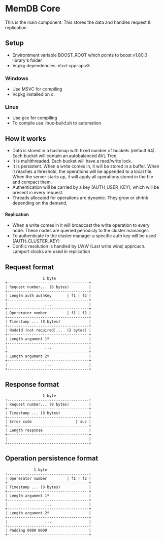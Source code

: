 # MemDB Core

This is the main component. This stores the data and handles request & replication

## Setup
- Environtment variable BOOST_ROOT which points to boost v1.80.0 library's folder
- Vcpkg dependencies: etcd-cpp-apiv3

### Windows
- Use MSVC for compiling
- Vcpkg installed on c:

### Linux
- Use gcc for compiling
- To compile use linux-build.sh to automation

## How it works
- Data is stored in a hashmap with fixed number of buckets (default 64). Each bucket will contain an autobalanced AVL Tree.
- It is multithreaded. Each bucket will have a read/write lock.
- It is persistent. When a write comes in, it will be stored in a buffer. When it reaches a threshold, the operations will be appended to a local file. When the server starts up, it will apply all operations stored in the file and compact them.
- Authentication will be carried by a key (AUTH_USER_KEY), which will be present in every request.
- Threads allocated for operations are dynamic. They grow or shrink depending on the demand.
#### Replication
- When a write comes in it will broadcast the write operation to every node. These nodes are queried periodicly to the cluster mamanger.
- To authenticate to the cluster manager a specific auth key will be used (AUTH_CLUSTER_KEY)
- Conflic resolution is handled by LWW (Last write wins) approuch. Lamport clocks are used in replication

## Request format
````
                 1 byte
+-------------------------------------+
| Request number... (8 bytes)         | 
+-------------------------------------+
| Length auth authKey       | f1 | f2 |   
+-------------------------------------+   
|                 ...                 | 
+-------------------------------------+
| Opererator number         | f1 | f2 |   
+-------------------------------------+
| Timestamp ... (8 bytes)             |
+-------------------------------------+
| NodeId (not required)...  (2 bytes) |
+------------------------------------ +   
| Length argument 1º                  | 
+-------------------------------------+
|                 ...                 | 
+-------------------------------------+
| Length argument 2º                  | 
+-------------------------------------+
|                 ...                 | 
+-------------------------------------+
````

## Response format
````
                 1 byte
+-------------------------------------+
| Request number... (8 bytes)         | 
+-------------------------------------+
| Timestamp ... (8 bytes)             |
+-------------------------------------+   
| Error code                    | suc |   
+-------------------------------------+   
| Length response                     | 
+-------------------------------------+   
|                 ...                 | 
+-------------------------------------+
````

## Operation persistence format
````
             1 byte
+-------------------------------------+
| Opererator number         | f1 | f2 |   
+-------------------------------------+
| Timestamp ... (8 bytes)             |
+------------------------------------ +   
| Length argument 1º                  | 
+-------------------------------------+
|                 ...                 | 
+-------------------------------------+
| Length argument 2º                  | 
+-------------------------------------+
|                 ...                 | 
+-------------------------------------+
| Padding 0000 0000                   |
+-------------------------------------+

````

